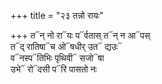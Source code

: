 +++
title = "२३ तन्नो रायः"

+++
त᳓न् नो रा᳓यः प᳓र्वतास् त᳓न् न आ᳓पस्  
त᳓द् रातिषा᳓च ओ᳓षधीर् उत᳓ द्यउः᳓  
व᳓नस्प᳓तिभिः पृथिवी᳓ सजो᳓षा  
उभे᳓ रो᳓दसी प᳓रि पासतो नः